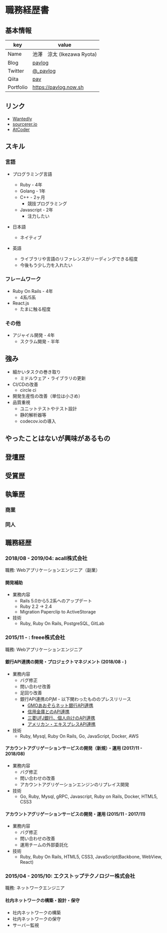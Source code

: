 # 職務経歴書

## 基本情報

|key|value|
|---|-----|
|Name|池澤　涼太 (Ikezawa Ryota)|
|Blog|[pavlog](https://www.pavlog.tokyo)|
|Twitter|[@_pavlog](https://twitter.com/_pavlog)|
|Qiita|[pav](https://qiita.com/pav)|
|Portfolio|https://pavlog.now.sh|

## リンク

- [Wantedly](https://www.wantedly.com/users/17790213)
- [sourcerer.io](https://sourcerer.io/paveg)
- [AtCoder](https://atcoder.jp/users/pav)

## スキル

### 言語

- プログラミング言語
  - Ruby - 4年
  - Golang - 1年
  - C++ - 2ヶ月
    - 競技プログラミング
  - Javascript - 2年
    - 注力したい

- 日本語
  - ネイティブ
- 英語
  - ライブラリや言語のリファレンスがリーディングできる程度
  - 今後もう少し力を入れたい

### フレームワーク

- Ruby On Rails - 4年
  - 4系/5系
- React.js
  - たまに触る程度

### その他

- アジャイル開発 - 4年
  - スクラム開発 - 半年

## 強み

- 細かいタスクの巻き取り
  - ミドルウェア・ライブラリの更新
- CI/CDの改善
  - circle ci
- 開発生産性の改善（単位は小さめ）
- 品質重視
  - ユニットテストやテスト設計
  - 静的解析器等
  - codecov.ioの導入

## やったことはないが興味があるもの

## 登壇歴

## 受賞歴

## 執筆歴

### 商業

### 同人

## 職務経歴

### 2018/08 - 2019/04: acall株式会社

職務: Webアプリケーションエンジニア（副業）

#### 開発補助

- 業務内容
  - Rails 5.0から5.2系へのアップデート
  - Ruby 2.2 -> 2.4
  - Migration Paperclip to ActiveStorage
- 技術
  - Ruby, Ruby On Rails, PostgreSQL, GitLab 

### 2015/11 - : freee株式会社

職務: Webアプリケーションエンジニア

#### 銀行API連携の開発・プロジェクトマネジメント (2018/08 - )

- 業務内容
  - バグ修正
  - 問い合わせ改善
  - 足回り改善
  - 銀行API連携のPjM - 以下関わったもののプレスリリース
    - [GMOあおぞらネット銀行API連携](https://corp.freee.co.jp/news/gmoaozora-api-9124.html)
    - [信用金庫とのAPI連携](https://corp.freee.co.jp/news/shinkin-253-8950.html)
    - [三菱UFJ銀行、個人向けのAPI連携](https://corp.freee.co.jp/news/mufg-api-8934.html)
    - [アメリカン・エキスプレスAPI連携](https://corp.freee.co.jp/news/freee-amex-api-8458.html)
- 技術
  - Ruby, Mysql, Ruby On Rails, Go, JavaScript, Docker, AWS

#### アカウントアグリゲーションサービスの開発（新規）・運用 (2017/11 - 2018/08)

- 業務内容
  - バグ修正
  - 問い合わせの改善
  - アカウントアグリゲーションエンジンのリプレイス開発
- 技術
  - Go, Ruby, Mysql, gRPC, Javascript, Ruby on Rails, Docker, HTML5, CSS3
  
#### アカウントアグリゲーションサービスの開発・運用 (2015/11 - 2017/11)

- 業務内容
  - バグ修正
  - 問い合わせの改善
  - 運用チームの外部委託化
- 技術
  - Ruby, Ruby On Rails, HTML5, CSS3, JavaScript(Backbone, WebView, React)

### 2015/04 - 2015/10: エクストップテクノロジー株式会社

職務: ネットワークエンジニア

#### 社内ネットワークの構築・設計・保守

- 社内ネットワークの構築
- 社内ネットワークの保守
- サーバー監視
